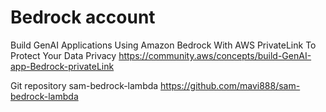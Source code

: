 # Bedrock account 



Build GenAI Applications Using Amazon Bedrock With AWS PrivateLink To Protect Your Data Privacy
https://community.aws/concepts/build-GenAI-app-Bedrock-privateLink

Git repository
sam-bedrock-lambda
https://github.com/mavi888/sam-bedrock-lambda

